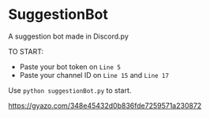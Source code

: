 # SuggestionBot
A suggestion bot made in Discord.py

TO START:
- Paste your bot token on `Line 5`
- Paste your channel ID on `Line 15` and `Line 17`

Use `python suggestionBot.py` to start.


https://gyazo.com/348e45432d0b836fde7259571a230872
